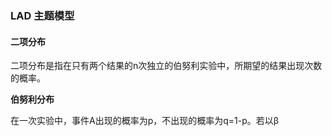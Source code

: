 ### LAD 主题模型

#### 二项分布

二项分布是指在只有两个结果的n次独立的伯努利实验中，所期望的结果出现次数的概率。

**伯努利分布**

在一次实验中，事件A出现的概率为p，不出现的概率为q=1-p。若以β

